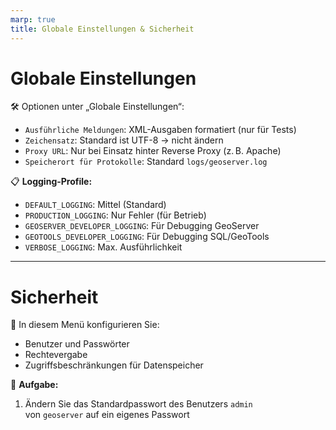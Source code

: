 ```yaml
---
marp: true
title: Globale Einstellungen & Sicherheit
---
```


# Globale Einstellungen

🛠️ Optionen unter „Globale Einstellungen“:

- `Ausführliche Meldungen`: XML-Ausgaben formatiert (nur für Tests)
- `Zeichensatz`: Standard ist UTF-8 → nicht ändern
- `Proxy URL`: Nur bei Einsatz hinter Reverse Proxy (z. B. Apache)
- `Speicherort für Protokolle`: Standard `logs/geoserver.log`

📋 **Logging-Profile:**
- `DEFAULT_LOGGING`: Mittel (Standard)
- `PRODUCTION_LOGGING`: Nur Fehler (für Betrieb)
- `GEOSERVER_DEVELOPER_LOGGING`: Für Debugging GeoServer
- `GEOTOOLS_DEVELOPER_LOGGING`: Für Debugging SQL/GeoTools
- `VERBOSE_LOGGING`: Max. Ausführlichkeit

---

# Sicherheit

🔐 In diesem Menü konfigurieren Sie:

- Benutzer und Passwörter
- Rechtevergabe
- Zugriffsbeschränkungen für Datenspeicher

🧪 **Aufgabe:**
1. Ändern Sie das Standardpasswort des Benutzers `admin`  
   von `geoserver` auf ein eigenes Passwort

